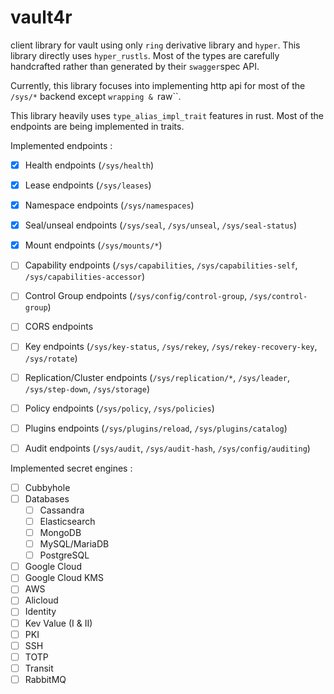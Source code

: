 # vault4r

client library for vault using only `ring` derivative library and `hyper`. This library directly uses `hyper_rustls`.
Most of the types are carefully handcrafted rather than generated by their `swagger`spec API.

Currently, this library focuses into implementing http api for most of the `/sys/*` backend except `wrapping & `raw``.

This library heavily uses `type_alias_impl_trait` features in rust. Most of the endpoints are being implemented in
traits.

Implemented endpoints :

- [x] Health endpoints (`/sys/health`)
- [x] Lease endpoints (`/sys/leases`)
- [x] Namespace endpoints (`/sys/namespaces`)
- [x] Seal/unseal endpoints (`/sys/seal`, `/sys/unseal`, `/sys/seal-status`)
- [x] Mount endpoints (`/sys/mounts/*`)
- [ ] Capability endpoints (`/sys/capabilities`, `/sys/capabilities-self`, `/sys/capabilities-accessor`)
- [ ] Control Group endpoints (`/sys/config/control-group`, `/sys/control-group`)
- [ ] CORS endpoints
- [ ] Key endpoints (`/sys/key-status`, `/sys/rekey`, `/sys/rekey-recovery-key`, `/sys/rotate`)
- [ ] Replication/Cluster endpoints (`/sys/replication/*`, `/sys/leader`, `/sys/step-down`, `/sys/storage`)
- [ ] Policy endpoints (`/sys/policy`, `/sys/policies`)
- [ ] Plugins endpoints (`/sys/plugins/reload`, `/sys/plugins/catalog`)
- [ ] Audit endpoints (`/sys/audit`, `/sys/audit-hash`, `/sys/config/auditing`)


Implemented secret engines :

- [ ] Cubbyhole
- [ ] Databases
  - [ ] Cassandra
  - [ ] Elasticsearch
  - [ ] MongoDB
  - [ ] MySQL/MariaDB
  - [ ] PostgreSQL
- [ ] Google Cloud
- [ ] Google Cloud KMS
- [ ] AWS
- [ ] Alicloud
- [ ] Identity
- [ ] Kev Value (I & II)
- [ ] PKI
- [ ] SSH
- [ ] TOTP
- [ ] Transit
- [ ] RabbitMQ
